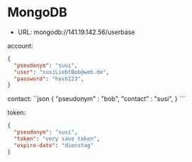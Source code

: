 # MongoDB

* URL: mongodb://141.19.142.56/userbase

account:
```json
{
  "pseudonym": "susi",
  "user": "susiLiebtBob@web.de",
  "password": "hash123",
}
```

contact:
``json
{
  "pseudonym" : "bob",
  "contact" : "susi",
}
´´´

token:
```json
{
  "pseudonym": "susi",
  "token": "very save token",
  "expire-date": "dienstag"
}
```
